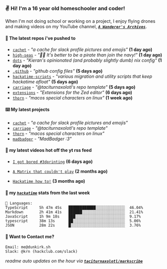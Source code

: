 ### ✌️ Hi! I'm a 16 year old homeschooler and coder!

When I'm not doing school or working on a project, I enjoy flying drones and making videos on my YouTube channel, [**_`A Wanderer's Archives`_**](https://youtube.com/@wanderer.archives).

#### 👷 The latest repos i've pushed to

- [`cachet`](https://github.com/taciturnaxolotl/cachet) - _"a cache for slack profile pictures and emojis"_ **(1 day ago)**
- [`high-seas`](https://github.com/hackclub/high-seas) - _"🏴‍☠️ It's better to be a pirate than join the navy!"_ **(1 day ago)**
- [`dots`](https://github.com/taciturnaxolotl/dots) - _"Kieran's opinionated (and probably slightly dumb) nix config"_ **(1 day ago)**
- [`.github`](https://github.com/taciturnaxolotl/.github) - _"github config files"_ **(5 days ago)**
- [`hackatime-scripts`](https://github.com/taciturnaxolotl/hackatime-scripts) - _"various migration and utility scripts that keep hackatime afloat"_ **(5 days ago)**
- [`carriage`](https://github.com/taciturnaxolotl/carriage) - _"@taciturnaxolotl's repo template"_ **(5 days ago)**
- [`extensions`](https://github.com/zed-industries/extensions) - _"Extensions for the Zed editor"_ **(6 days ago)**
- [`thorn`](https://github.com/taciturnaxolotl/thorn) - _"macos special characters on linux"_ **(1 week ago)**

#### ⌨️ My latest projects

- [`cachet`](https://github.com/taciturnaxolotl/cachet) - _"a cache for slack profile pictures and emojis"_
- [`carriage`](https://github.com/taciturnaxolotl/carriage) - _"@taciturnaxolotl's repo template"_
- [`thorn`](https://github.com/taciturnaxolotl/thorn) - _"macos special characters on linux"_
- [`madbadger`](https://github.com/taciturnaxolotl/madbadger) - _"MadBadger :3"_

#### 🍿 my latest videos hot off the yt rss feed

- [`I got bored #3dprinting`](https://www.youtube.com/watch?v=59f5n1NeItE) **(6 days ago)**

- [`A Matrix that couldn't play`](https://www.youtube.com/watch?v=NodwjZF7uZw) **(2 months ago)**

- [`Hackatime how to!`](https://www.youtube.com/watch?v=eKoD9yyr1To) **(3 months ago)**



#### 📡 my [_`hackatime`_](https://waka.hackclub.com) stats from the last week

```text
💾 Languages:
TypeScript     5h 47m 45s   ████████████░░░░░░░░░░░░░  46.04%
Markdown       2h 41m 41s   ██████░░░░░░░░░░░░░░░░░░░  21.41%
JavaScript     1h 9m 18s    ███░░░░░░░░░░░░░░░░░░░░░░  9.17%
typescript     38m 13s      ██░░░░░░░░░░░░░░░░░░░░░░░  5.06%
JSON           28m 22s      █░░░░░░░░░░░░░░░░░░░░░░░░  3.76%
```

#### 📮 Want to Contact me?

```text
Email: me@dunkirk.sh
Slack: @krn (hackclub.com/slack)
```

_readme auto updates on the hour via [**`taciturnaxolotl/markscribe`**](https://github.com/taciturnaxolotl/markscribe)_
